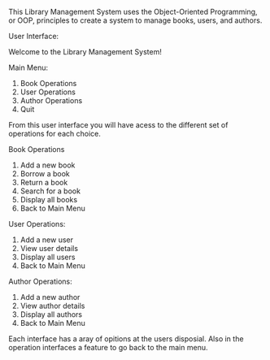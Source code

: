 This Library Management System uses the Object-Oriented Programming, or OOP, principles to create a system to manage books, users, and authors. 

User Interface:

Welcome to the Library Management System!
  
  Main Menu:
  1. Book Operations
  2. User Operations
  3. Author Operations
  4. Quit

From this user interface you will have acess to the different set of operations for each choice. 

Book Operations
1. Add a new book
2. Borrow a book
3. Return a book
4. Search for a book
5. Display all books
6. Back to Main Menu

User Operations:
1. Add a new user
2. View user details
3. Display all users
4. Back to Main Menu

Author Operations:
1. Add a new author
2. View author details
3. Display all authors
4. Back to Main Menu




Each interface has a aray of opitions at the users disposial.
Also in the operation interfaces a feature to go back to the main menu.


    
